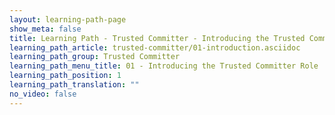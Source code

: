 ```yaml
---
layout: learning-path-page
show_meta: false
title: Learning Path - Trusted Committer - Introducing the Trusted Committer Role
learning_path_article: trusted-committer/01-introduction.asciidoc
learning_path_group: Trusted Committer
learning_path_menu_title: 01 - Introducing the Trusted Committer Role
learning_path_position: 1
learning_path_translation: ""
no_video: false
---
```

<!--- This file autogenerated from https://github.com/InnerSourceCommons/InnerSourceLearningPath/blob/master/scripts/generate_learning_path_markdown.js -->
